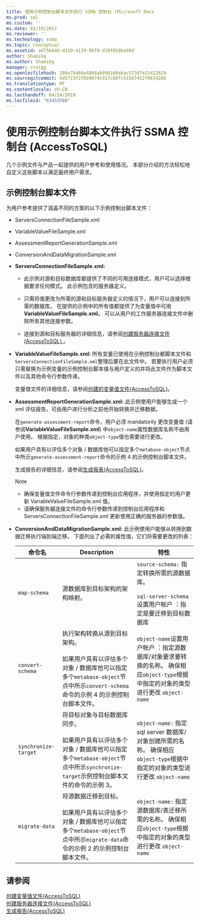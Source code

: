 ```yaml
---
title: 使用示例控制台脚本文件执行 SSMA 控制台 |Microsoft Docs
ms.prod: sql
ms.custom: ''
ms.date: 01/19/2017
ms.reviewer: ''
ms.technology: ssma
ms.topic: conceptual
ms.assetid: ad75b648-d119-4119-98f0-d18f058be68d
author: Shamikg
ms.author: Shamikg
manager: craigg
ms.openlocfilehash: 286e7b466e4868ab698168e6ac573d7e25422829
ms.sourcegitcommit: bd5f23f2f6b9074c317c88fc51567412f08142bb
ms.translationtype: MT
ms.contentlocale: zh-CN
ms.lasthandoff: 04/24/2019
ms.locfileid: "63453588"
---
```

# <a name="working-with-the-sample-console-script-filesexecuting-the-ssma-console-accesstosql"></a>使用示例控制台脚本文件执行 SSMA 控制台 (AccessToSQL)
几个示例文件与产品一起提供的用户参考和使用情况。 本部分介绍的方法轻松地自定义这些脚本以满足最终用户需求。  
  
## <a name="sample-console-script-files"></a>示例控制台脚本文件  
为用户参考提供了涵盖不同的方案的以下示例控制台脚本文件：  
  
-   ServersConnectionFileSample.xml  
  
-   VariableValueFileSample.xml  
  
-   AssessmentReportGenerationSample.xml  
  
-   ConversionAndDataMigrationSample.xml  
  
-   **ServersConnectionFileSample.xml:**  
  
    -   此示例对源和目标数据库都提供了不同的可用连接模式，用户可以选择根据要求任何模式。 此示例包含的服务器定义。  
  
    -   只需将值更改为所需的源和目标服务器定义的情况下，用户可以连接到所需的数据库。 在提供的示例中的所有值都提供了为变量值中可用**VariableValueFileSample.xml**。 可以从用户的工作服务器连接文件中删除所有其他连接参数。  
  
    -   连接到源和目标服务器的详细信息，请参阅[创建服务器连接文件&#40;AccessToSQL&#41; ](../../ssma/access/creating-the-server-connection-files-accesstosql.md) 。  
  
-   **VariableValueFileSample.xml:** 所有变量已使用在示例控制台都脚本文件和`ServersConnectionFileSample.xml`整理后要在此文件中。 若要执行用户必须只需替换为示例变量的示例控制台脚本值与用户定义的并将此文件作为脚本文件以及其他命令行参数传递。  
  
    变量值文件的详细信息，请参阅[创建的变量值文件&#40;AccessToSQL&#41;](../../ssma/access/creating-variable-value-files-accesstosql.md)。  
  
-   **AssessmentReportGenerationSample.xml:** 此示例使用户能够生成一个 xml 评估报告，可由用户进行分析之前他开始转换并迁移数据。  
  
    在`generate-assessment-report`命令，用户必须 mandatorily 更改变量值 (请参阅**VariableValueFileSample.xml**) 中`object-name`属性数据库名称不由用户使用。 根据指定，对象的种类`object-type`值也需要进行更改。  
  
    如果用户具有以评估多个对象 / 数据库他可以指定多个`metabase-object`节点中所示`generate-assessment-report`命令的示例 4 的示例控制台脚本文件。  
  
    生成报告的详细信息，请参阅[生成报表&#40;AccessToSQL&#41;](../../ssma/access/generating-reports-accesstosql.md)。  
  
    > [!NOTE]  
    > -   确保变量值文件命令行参数传递到控制台应用程序，并使用指定的用户更新 VariableValueFileSample.xml 值。  
    > -   请确保服务器连接文件的命令行参数传递到控制台应用程序和 ServersConnectionFileSample.xml 更新使用正确的服务器的参数值。  
  
-   **ConversionAndDataMigrationSample.xml:** 此示例使用户能够从转换到数据迁移执行端到端迁移。 下面列出了必需的属性值，它们将需要更改的列表：  
  
    |命令名|Description|特性|  
    |----------------|---------------|-------------|  
    |`map-schema`|源数据库到目标架构的架构映射。|`source-schema:` 指定转换所需的源数据库。<br /><br />`sql-server-schema`设置用户帐户 ：指定是要迁移到目标数据库|  
    |`convert-schema`|执行架构转换从源到目标架构。<br /><br />如果用户具有以评估多个对象 / 数据库他可以指定多个`metabase-object`节点中所示`convert-schema`命令的示例 4 的示例控制台脚本文件。|`object-name`设置用户帐户 ：指定源数据库/对象要求要转换的名称。 确保相应`object-type`根据中指定的对象的类型进行更改 `object-name`|  
    |`synchronize-target`|将目标对象与目标数据库同步。<br /><br />如果用户具有以评估多个对象 / 数据库他可以指定多个`metabase-object`节点中所示`synchronize-target`示例控制台脚本文件的命令的示例 3。|`object-name:` 指定 sql server 数据库/对象创建所需的名称。 确保相应`object-type`根据中指定的对象的类型进行更改 `object-name`|  
    |`migrate-data`|将源数据迁移到目标。<br /><br />如果用户具有以评估多个对象 / 数据库他可以指定多个`metabase-object`节点中所示`migrate-data`命令的示例 2 的示例控制台脚本文件。|`object-name:` 指定源数据库/表迁移所需的名称。 确保相应`object-type`根据中指定的对象的类型进行更改 `object-name`|  
  
## <a name="see-also"></a>请参阅  
[创建变量值文件&#40;AccessToSQL&#41;](../../ssma/access/creating-variable-value-files-accesstosql.md)  
[创建服务器连接文件&#40;AccessToSQL&#41;](../../ssma/access/creating-the-server-connection-files-accesstosql.md)  
[生成报告&#40;AccessToSQL&#41;](../../ssma/access/generating-reports-accesstosql.md)  
  
